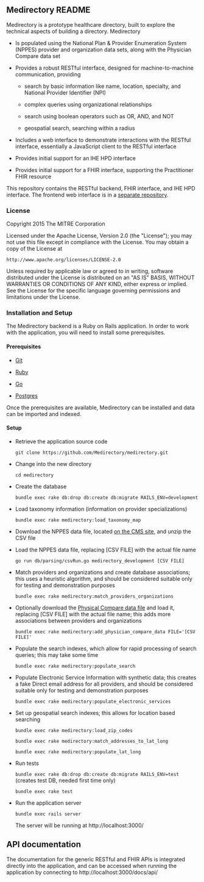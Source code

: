 ## Medirectory README

Medirectory is a prototype healthcare directory, built to explore the technical aspects of building a directory. Medirectory

* Is populated using the National Plan & Provider Enumeration System (NPPES) provider and organization data sets, along with the Physician Compare data set

* Provides a robust RESTful interface, designed for machine-to-machine communication, providing

  * search by basic information like name, location, specialty, and National Provider Identifier (NPI)

  * complex queries using organizational relationships

  * search using boolean operators such as OR, AND, and NOT

  * geospatial search, searching within a radius

* Includes a web interface to demonstrate interactions with the RESTful interface, essentially a JavaScript client to the RESTful interface

* Provides initial support for an IHE HPD interface

* Provides initial support for a FHIR interface, supporting the Practitioner FHIR resource

This repository contains the RESTful backend, FHIR interface, and IHE HPD interface. The frontend web interface is in a [separate repository](https://github.com/Medirectory/medirectory-frontend).

### License

Copyright 2015 The MITRE Corporation

Licensed under the Apache License, Version 2.0 (the "License"); you may not use this file except in compliance with the License. You may obtain a copy of the License at

```
http://www.apache.org/licenses/LICENSE-2.0
```

Unless required by applicable law or agreed to in writing, software distributed under the License is distributed on an "AS IS" BASIS, WITHOUT WARRANTIES OR CONDITIONS OF ANY KIND, either express or implied. See the License for the specific language governing permissions and limitations under the License.


### Installation and Setup

The Medirectory backend is a Ruby on Rails application. In order to work with the application, you will need to install some prerequisites.

#### Prerequisites

* [Git](http://git-scm.com/)

* [Ruby](https://www.ruby-lang.org/)

* [Go](https://golang.org/)

* [Postgres](http://www.postgresql.org/)

Once the prerequisites are available, Medirectory can be installed and data can be imported and indexed.

#### Setup

* Retrieve the application source code

    `git clone https://github.com/Medirectory/medirectory.git`

* Change into the new directory

    `cd medirectory`

* Create the database

    `bundle exec rake db:drop db:create db:migrate RAILS_ENV=development`

* Load taxonomy information (information on provider specializations)

    `bundle exec rake medirectory:load_taxonomy_map`

* Download the NPPES data file, located [on the CMS site](http://download.cms.gov/nppes/NPI_Files.html), and unzip the CSV file

* Load the NPPES data file, replacing [CSV FILE] with the actual file name

    `go run db/parsing/csvRun.go medirectory_development [CSV FILE]`

* Match providers and organizations and create database associations; this uses a heuristic algorithm, and should be considered suitable only for testing and demonstration purposes

    `bundle exec rake medirectory:match_providers_organizations`

* Optionally download the [Physical Compare data file](https://data.medicare.gov/data/physician-compare) and load it, replacing [CSV FILE] with the actual file name; this adds more associations between providers and organizations

    `bundle exec rake medirectory:add_physician_compare_data FILE='[CSV FILE]'`

* Populate the search indexes, which allow for rapid processing of search queries; this may take some time

    `bundle exec rake medirectory:populate_search`

* Populate Electronic Service Information with synthetic data; this creates a fake Direct email address for all providers, and should be considered suitable only for testing and demonstration purposes

    `bundle exec rake medirectory:populate_electronic_services`

* Set up geospatial search indexes; this allows for location based searching

    `bundle exec rake medirectory:load_zip_codes`

    `bundle exec rake medirectory:match_addresses_to_lat_long`

    `bundle exec rake medirectory:populate_lat_long`

* Run tests

    `bundle exec rake db:drop db:create db:migrate RAILS_ENV=test` (creates test DB, needed first time only)

    `bundle exec rake test`

* Run the application server

    `bundle exec rails server`

    The server will be running at http://localhost:3000/

## API documentation

The documentation for the generic RESTful and FHIR APIs is integrated directly into the application, and can be accessed when running the application by connecting to http://localhost:3000/docs/api/
